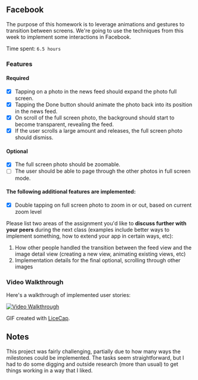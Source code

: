 ## Facebook

The purpose of this homework is to leverage animations and gestures to transition between screens. We're going to use the techniques from this week to implement some interactions in Facebook.

Time spent: `6.5 hours`

### Features

#### Required

- [X] Tapping on a photo in the news feed should expand the photo full screen.
- [X] Tapping the Done button should animate the photo back into its position in the news feed.
- [X] On scroll of the full screen photo, the background should start to become transparent, revealing the feed.
- [X] If the user scrolls a large amount and releases, the full screen photo should dismiss.

#### Optional

- [X] The full screen photo should be zoomable.
- [ ] The user should be able to page through the other photos in full screen mode.

#### The following **additional** features are implemented:

- [X] Double tapping on full screen photo to zoom in or out, based on current zoom level

Please list two areas of the assignment you'd like to **discuss further with your peers** during the next class (examples include better ways to implement something, how to extend your app in certain ways, etc):

1. How other people handled the transition between the feed view and the image detail view (creating a new view, animating existing views, etc)
2. Implementation details for the final optional, scrolling through other images

### Video Walkthrough 

Here's a walkthrough of implemented user stories:

<a href="https://github.com/volovar/week-5-facebook/blob/master/demo/facebook-demo.gif" target="_blank"><img src='/demo/facebook-demo.gif' title='Video Walkthrough' width='' alt='Video Walkthrough' /></a>

GIF created with [LiceCap](http://www.cockos.com/licecap/).

## Notes

This project was fairly challenging, partially due to how many ways the milestones could be implemented. The tasks seem straightforward, but I had to do some digging and outside research (more than usual) to get things working in a way that I liked. 
